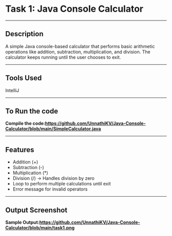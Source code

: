 # Task 1: Java Console Calculator
---
## Description
A simple Java console-based calculator that performs basic arithmetic operations like addition, subtraction, multiplication, and division. The calculator keeps running until the user chooses to exit.

---

## Tools Used
 IntelliJ
 
---

## To Run the code
 **Compile the code:https://github.com/UnnathiKV/Java-Console-Calculator/blob/main/SimpleCalculator.java**

---

## Features
- Addition (+)
- Subtraction (-)
- Multiplication (*)
- Division (/) → Handles division by zero
- Loop to perform multiple calculations until exit
- Error message for invalid operators

---

## Output Screenshot
**Sample Output:https://github.com/UnnathiKV/Java-Console-Calculator/blob/main/task1.png**

